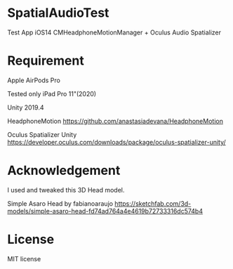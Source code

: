 # SpatialAudioTest

Test App iOS14 CMHeadphoneMotionManager + Oculus Audio Spatializer

# Requirement

Apple AirPods Pro

Tested only iPad Pro 11"(2020)

Unity 2019.4

HeadphoneMotion
https://github.com/anastasiadevana/HeadphoneMotion

Oculus Spatializer Unity
https://developer.oculus.com/downloads/package/oculus-spatializer-unity/

# Acknowledgement

I used and tweaked this 3D Head model.

Simple Asaro Head by fabianoaraujo
https://sketchfab.com/3d-models/simple-asaro-head-fd74ad764a4e4619b72733316dc574b4


# License

MIT license